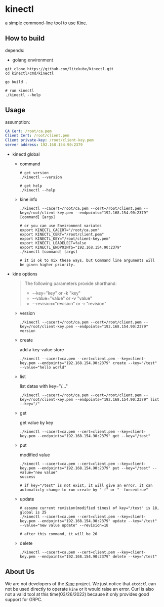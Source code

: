 # kinectl
a simple commond-line tool to use [Kine](https://github.com/k3s-io/kine).

## How to build
depends:
* golang environment

``` shell
git clone https://github.com/litekube/kinectl.git
cd kinectl/cmd/kinectl

go build .

# run kinectl
./kinectl --help
```

## Usage

assumption:

```yaml
CA Cert: /root/ca.pem
Client Cert: /root/client.pem
Client private-key: /root/client-key.pem
server address: 192.168.154.90:2379
```
* kinectl global
  * command
    ```shell
    # get version
    ./kinectl --version

    # get help
    ./kinectl --help
    ```
  * kine info
    ```shell
    ./kinectl --cacert=/root/ca.pem --cert=/root/client.pem --key=/root/client-key.pem --endpoints="192.168.154.90:2379" [command] [args]

    # or you can use Environment variates
    export KINECTL_CACERT="/root/ca.pem"
    export KINECTL_CERT="/root/client.pem"
    export KINECTL_KEY="/root/client-key.pem"
    export KINECTL_LEADELECT=false
    export KINECTL_ENDPOINTS="192.168.154.90:2379"
    ./kinectl [command] [args]

    # it is ok to mix these ways, but Command line arguments will be given higher priority.
    ```
* kine options
  > The following parameters provide shorthand:
  > * --key="key" or -k "key"
  > * --value="value" or -v "value"
  > * --revision="revision" or -r "revision"

  * version
    ```shell
    ./kinectl --cacert=/root/ca.pem --cert=/root/client.pem --key=/root/client-key.pem --endpoints="192.168.154.90:2379" version
    ```

  * create
    
    add a key-value store
    ```shell
    ./kinectl --cacert=ca.pem --cert=client.pem --key=client-key.pem --endpoints="192.168.154.90:2379" create --key="/test" --value="hello world"
    ```

  * list

    list datas with key="/..."
    ```shell
    ./kinectl --cacert=/root/ca.pem --cert=/root/client.pem --key=/root/client-key.pem --endpoints="192.168.154.90:2379" list --key="/"
    ```
  
  * get

    get value by key
    ```shell
    ./kinectl --cacert=ca.pem --cert=client.pem --key=client-key.pem --endpoints="192.168.154.90:2379" get --key="/test"
    ```

  * put

    modified value
    ```shell
    ./kinectl --cacert=ca.pem --cert=client.pem --key=client-key.pem --endpoints="192.168.154.90:2379" put --key="/test" --value="new value"
    success

    # if key="/test" is not exist, it will give an error. it can automaticly change to run create by "-f" or "--force=true"
    ```
  * update

    ```shell
    # assume current revision(modified times) of key="/test" is 18, global is 25
    ./kinectl --cacert=ca.pem --cert=client.pem --key=client-key.pem --endpoints="192.168.154.90:2379" update --key="/test" --value="new value update" --revision=18

    # after this command, it will be 26
    ```

  * delete

    ```shell
    ./kinectl --cacert=ca.pem --cert=client.pem --key=client-key.pem --endpoints="192.168.154.90:2379" delete --key="/test"
    ```

## About Us
   We are not developers of the [Kine](https://github.com/k3s-io/kine) project. We just notice that `etcdctl` can not be used directly to operate `kine` or it would raise an error. Curl is also not a valid tool at this time(03/26/2022) because it only provides good support for GRPC.